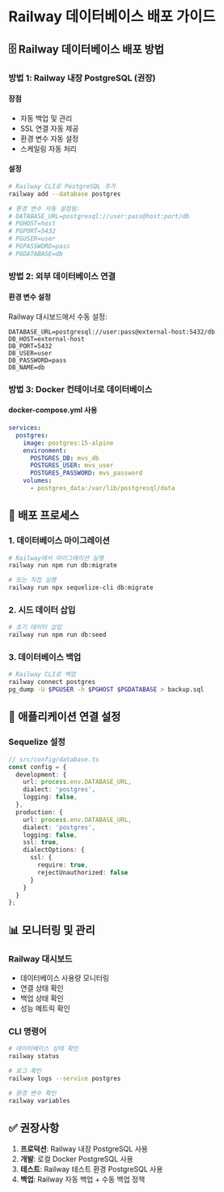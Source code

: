 # Railway 데이터베이스 배포 가이드

## 🗄️ Railway 데이터베이스 배포 방법

### 방법 1: Railway 내장 PostgreSQL (권장)

#### 장점
- 자동 백업 및 관리
- SSL 연결 자동 제공
- 환경 변수 자동 설정
- 스케일링 자동 처리

#### 설정
```bash
# Railway CLI로 PostgreSQL 추가
railway add --database postgres

# 환경 변수 자동 설정됨:
# DATABASE_URL=postgresql://user:pass@host:port/db
# PGHOST=host
# PGPORT=5432
# PGUSER=user
# PGPASSWORD=pass
# PGDATABASE=db
```

### 방법 2: 외부 데이터베이스 연결

#### 환경 변수 설정
Railway 대시보드에서 수동 설정:
```
DATABASE_URL=postgresql://user:pass@external-host:5432/db
DB_HOST=external-host
DB_PORT=5432
DB_USER=user
DB_PASSWORD=pass
DB_NAME=db
```

### 방법 3: Docker 컨테이너로 데이터베이스

#### docker-compose.yml 사용
```yaml
services:
  postgres:
    image: postgres:15-alpine
    environment:
      POSTGRES_DB: mvs_db
      POSTGRES_USER: mvs_user
      POSTGRES_PASSWORD: mvs_password
    volumes:
      - postgres_data:/var/lib/postgresql/data
```

## 🚀 배포 프로세스

### 1. 데이터베이스 마이그레이션
```bash
# Railway에서 마이그레이션 실행
railway run npm run db:migrate

# 또는 직접 실행
railway run npx sequelize-cli db:migrate
```

### 2. 시드 데이터 삽입
```bash
# 초기 데이터 삽입
railway run npm run db:seed
```

### 3. 데이터베이스 백업
```bash
# Railway CLI로 백업
railway connect postgres
pg_dump -U $PGUSER -h $PGHOST $PGDATABASE > backup.sql
```

## 🔧 애플리케이션 연결 설정

### Sequelize 설정
```typescript
// src/config/database.ts
const config = {
  development: {
    url: process.env.DATABASE_URL,
    dialect: 'postgres',
    logging: false,
  },
  production: {
    url: process.env.DATABASE_URL,
    dialect: 'postgres',
    logging: false,
    ssl: true,
    dialectOptions: {
      ssl: {
        require: true,
        rejectUnauthorized: false
      }
    }
  }
};
```

## 📊 모니터링 및 관리

### Railway 대시보드
- 데이터베이스 사용량 모니터링
- 연결 상태 확인
- 백업 상태 확인
- 성능 메트릭 확인

### CLI 명령어
```bash
# 데이터베이스 상태 확인
railway status

# 로그 확인
railway logs --service postgres

# 환경 변수 확인
railway variables
```

## ✅ 권장사항

1. **프로덕션**: Railway 내장 PostgreSQL 사용
2. **개발**: 로컬 Docker PostgreSQL 사용
3. **테스트**: Railway 테스트 환경 PostgreSQL 사용
4. **백업**: Railway 자동 백업 + 수동 백업 정책
